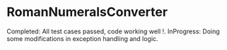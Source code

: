# RomanNumeralsConverter

Completed: All test cases passed, code working well !.
InProgress: Doing some modifications in exception handling and logic.
